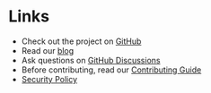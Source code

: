 # Links

- Check out the project on [GitHub](https://github.com/LatteSec/ctfjx)
- Read our [blog](./blog/index.md)
- Ask questions on [GitHub Discussions](https://github.com/LatteSec/ctfjx/discussions)
- Before contributing, read our [Contributing Guide](./contributing.md)
- [Security Policy](https://github.com/LatteSec/ctfjx?tab=security-ov-file)
